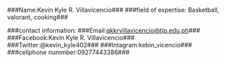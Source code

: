###Name:Kevin Kyle R. Villavicencio###
###field of expertise: Basketball, valorant, cooking###

###contact information:
###Email:qkkrvillavicencio@tip.edu.ph###
###Facebook:Kevin Kyle R. Villavicencio###
###Twitter:@kevin_kyle402###
###Intagram:kebin_vicencio###
###cellphone nummber:09277443386###
